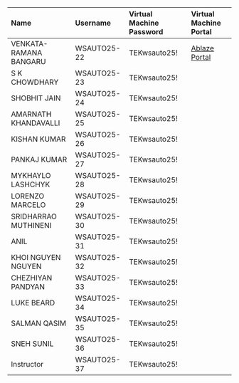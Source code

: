 | Name                   | Username    | Virtual Machine Password   | Virtual Machine Portal                        |
|:-----------------------|:------------|:---------------------------|:----------------------------------------------|
| VENKATA-RAMANA BANGARU | WSAUTO25-22 | TEKwsauto25!               | [Ablaze Portal](https://my.ablazedesktop.com) |
| S K CHOWDHARY          | WSAUTO25-23 | TEKwsauto25!               |                                               |
| SHOBHIT JAIN           | WSAUTO25-24 | TEKwsauto25!               |                                               |
| AMARNATH KHANDAVALLI   | WSAUTO25-25 | TEKwsauto25!               |                                               |
| KISHAN KUMAR           | WSAUTO25-26 | TEKwsauto25!               |                                               |
| PANKAJ KUMAR           | WSAUTO25-27 | TEKwsauto25!               |                                               |
| MYKHAYLO LASHCHYK      | WSAUTO25-28 | TEKwsauto25!               |                                               |
| LORENZO MARCELO        | WSAUTO25-29 | TEKwsauto25!               |                                               |
| SRIDHARRAO MUTHINENI   | WSAUTO25-30 | TEKwsauto25!               |                                               |
| ANIL                   | WSAUTO25-31 | TEKwsauto25!               |                                               |
| KHOI NGUYEN NGUYEN     | WSAUTO25-32 | TEKwsauto25!               |                                               |
| CHEZHIYAN PANDYAN      | WSAUTO25-33 | TEKwsauto25!               |                                               |
| LUKE BEARD             | WSAUTO25-34 | TEKwsauto25!               |                                               |
| SALMAN QASIM           | WSAUTO25-35 | TEKwsauto25!               |                                               |
| SNEH SUNIL             | WSAUTO25-36 | TEKwsauto25!               |                                               |
| Instructor             | WSAUTO25-37 | TEKwsauto25!               |                                               |
